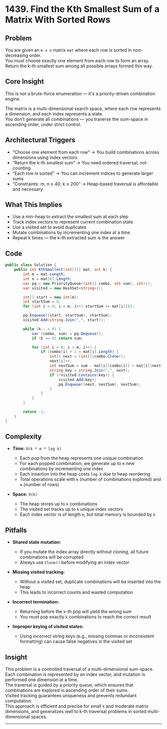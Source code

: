 # 1439. Find the Kth Smallest Sum of a Matrix With Sorted Rows

## Problem

You are given an `m x n` matrix `mat` where each row is sorted in non-decreasing order.  
You must choose exactly one element from each row to form an array.  
Return the k-th smallest sum among all possible arrays formed this way.

## Core Insight

This is not a brute-force enumeration — it's a priority-driven combination engine.

The matrix is a multi-dimensional search space, where each row represents a dimension, and each index represents a state.  
You don’t generate all combinations — you traverse the sum-space in ascending order, under strict control.

## Architectural Triggers

- “Choose one element from each row” → You build combinations across dimensions using index vectors
- “Return the k-th smallest sum” → You need ordered traversal, not counting
- “Each row is sorted” → You can increment indices to generate larger sums
- “Constraints: m, n ≤ 40; k ≤ 200” → Heap-based traversal is affordable and necessary

## What This Implies

- Use a min-heap to extract the smallest sum at each step
- Track index vectors to represent current combination state
- Use a visited set to avoid duplicates
- Mutate combinations by incrementing one index at a time
- Repeat k times — the k-th extracted sum is the answer

## Code

```csharp
public class Solution {
    public int KthSmallest(int[][] mat, int k) {
        int m = mat.Length;
        int n = mat[0].Length;
        var pq = new PriorityQueue<(int[] combo, int sum), int>();
        var visited = new HashSet<string>();

        int[] start = new int[m];
        int startSum = 0;
        for (int i = 0; i < m; i++) startSum += mat[i][0];

        pq.Enqueue((start, startSum), startSum);
        visited.Add(string.Join(",", start));

        while (k-- > 0) {
            var (combo, sum) = pq.Dequeue();
            if (k == 0) return sum;

            for (int i = 0; i < m; i++) {
                if (combo[i] + 1 < mat[i].Length) {
                    int[] next = (int[])combo.Clone();
                    next[i]++;
                    int nextSum = sum - mat[i][combo[i]] + mat[i][next[i]];
                    string key = string.Join(",", next);
                    if (!visited.Contains(key)) {
                        visited.Add(key);
                        pq.Enqueue((next, nextSum), nextSum);
                    }
                }
            }
        }

        return -1;
    }
}

```
## Complexity

- **Time:** `O(k * m * log k)`  
  - Each pop from the heap represents one unique combination
  - For each popped combination, we generate up to `m` new combinations by incrementing one index
  - Each insertion into the heap costs `log k` due to heap reordering
  - Total operations scale with `k` (number of combinations explored) and `m` (number of rows)

- **Space:** `O(k)`  
  - The heap stores up to `k` combinations
  - The visited set tracks up to `k` unique index vectors
  - Each index vector is of length `m`, but total memory is bounded by `k`

## Pitfalls

- **Shared state mutation:**  
  - If you mutate the index array directly without cloning, all future combinations will be corrupted
  - Always use `Clone()` before modifying an index vector

- **Missing visited tracking:**  
  - Without a visited set, duplicate combinations will be inserted into the heap
  - This leads to incorrect counts and wasted computation

- **Incorrect termination:**  
  - Returning before the `k`-th pop will yield the wrong sum
  - You must pop exactly `k` combinations to reach the correct result

- **Improper keying of visited states:**  
  - Using incorrect string keys (e.g., missing commas or inconsistent formatting) can cause false negatives in the visited set

## Insight

This problem is a controlled traversal of a multi-dimensional sum-space.  
Each combination is represented by an index vector, and mutation is performed one dimension at a time.  
The traversal is guided by a priority queue, which ensures that combinations are explored in ascending order of their sums.  
Visited tracking guarantees uniqueness and prevents redundant computation.  
This approach is efficient and precise for small `k` and moderate matrix dimensions, and generalizes well to k-th traversal problems in sorted multi-dimensional spaces.


---
